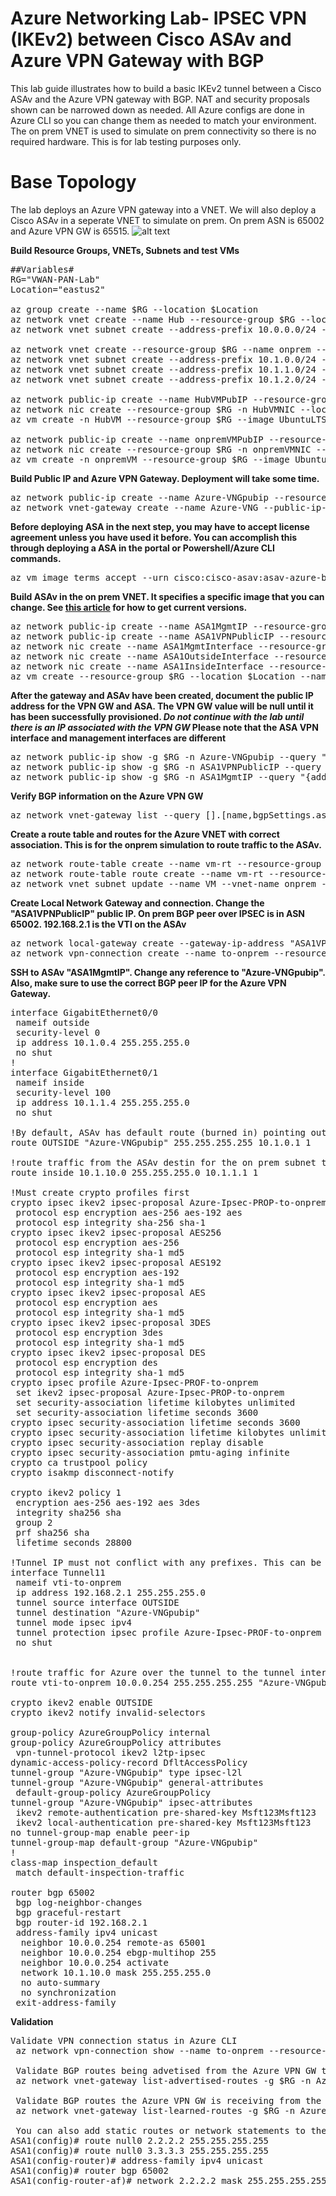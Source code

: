 # Azure Networking Lab- IPSEC VPN (IKEv2) between Cisco ASAv and Azure VPN Gateway with BGP

This lab guide illustrates how to build a basic IKEv2 tunnel between a Cisco ASAv and the Azure VPN gateway with BGP. NAT and security proposals shown can be narrowed down as needed. All Azure configs are done in Azure CLI so you can change them as needed to match your environment. The on prem VNET is used to simulate on prem connectivity so there is no required hardware. This is for lab testing purposes only.


# Base Topology
The lab deploys an Azure VPN gateway into a VNET. We will also deploy a Cisco ASAv in a seperate VNET to simulate on prem. On prem ASN is 65002 and Azure VPN GW is 65515.
![alt text](https://github.com/jwrightazure/lab/blob/master/images/asavlab.png)

**Build Resource Groups, VNETs, Subnets and test VMs**
<pre lang="...">
##Variables#
RG="VWAN-PAN-Lab"
Location="eastus2"

az group create --name $RG --location $Location
az network vnet create --name Hub --resource-group $RG --location $Location --address-prefixes 10.0.0.0/16 --subnet-name HubVM --subnet-prefix 10.0.10.0/24
az network vnet subnet create --address-prefix 10.0.0.0/24 --name GatewaySubnet --resource-group $RG --vnet-name Hub

az network vnet create --resource-group $RG --name onprem --location $Location --address-prefixes 10.1.0.0/16 --subnet-name VM --subnet-prefix 10.1.10.0/24
az network vnet subnet create --address-prefix 10.1.0.0/24 --name zeronet --resource-group $RG --vnet-name onprem
az network vnet subnet create --address-prefix 10.1.1.0/24 --name onenet --resource-group $RG --vnet-name onprem
az network vnet subnet create --address-prefix 10.1.2.0/24 --name twonet --resource-group $RG --vnet-name onprem

az network public-ip create --name HubVMPubIP --resource-group $RG --location $Location --allocation-method Dynamic
az network nic create --resource-group $RG -n HubVMNIC --location $Location --subnet HubVM --private-ip-address 10.0.10.10 --vnet-name Hub --public-ip-address HubVMPubIP --ip-forwarding true
az vm create -n HubVM --resource-group $RG --image UbuntuLTS --admin-username azureuser --admin-password Msft123Msft123 --nics HubVMNIC --no-wait --location $Location

az network public-ip create --name onpremVMPubIP --resource-group $RG --location $Location --allocation-method Dynamic
az network nic create --resource-group $RG -n onpremVMNIC --location $Location --subnet VM --private-ip-address 10.1.10.10 --vnet-name onprem --public-ip-address onpremVMPubIP --ip-forwarding true
az vm create -n onpremVM --resource-group $RG --image UbuntuLTS --admin-username azureuser --admin-password Msft123Msft123 --nics onpremVMNIC --no-wait --location $Location
</pre>

**Build Public IP and Azure VPN Gateway. Deployment will take some time.**
<pre lang="...">
az network public-ip create --name Azure-VNGpubip --resource-group $RG --allocation-method Dynamic --location $Location
az network vnet-gateway create --name Azure-VNG --public-ip-address Azure-VNGpubip --resource-group $RG --vnet Hub --gateway-type Vpn --vpn-type RouteBased --sku VpnGw3 --no-wait --location $Location
</pre>

**Before deploying ASA in the next step, you may have to accept license agreement unless you have used it before. You can accomplish this through deploying a ASA in the portal or Powershell/Azure CLI commands.**
<pre lang="...">
az vm image terms accept --urn cisco:cisco-asav:asav-azure-byol:latest
</pre>

**Build ASAv in the on prem VNET. It specifies a specific image that you can change. See [this article](../boot-specific-NVA-version/readme.md) for how to get current versions.**
<pre lang="...">
az network public-ip create --name ASA1MgmtIP --resource-group $RG --idle-timeout 30 --allocation-method Static --location $Location
az network public-ip create --name ASA1VPNPublicIP --resource-group $RG --idle-timeout 30 --allocation-method Static --location $Location
az network nic create --name ASA1MgmtInterface --resource-group $RG --subnet twonet --vnet onprem --public-ip-address ASA1MgmtIP --private-ip-address 10.1.2.4 --ip-forwarding true --location $Location
az network nic create --name ASA1OutsideInterface --resource-group $RG --subnet zeronet --vnet onprem --public-ip-address ASA1VPNPublicIP --private-ip-address 10.1.0.4 --ip-forwarding true --location $Location
az network nic create --name ASA1InsideInterface --resource-group $RG --subnet onenet --vnet onprem --private-ip-address 10.1.1.4 --ip-forwarding true --location $Location
az vm create --resource-group $RG --location $Location --name ASA1 --size Standard_D3_v2 --nics ASA1MgmtInterface ASA1OutsideInterface ASA1InsideInterface  --image cisco:cisco-asav:asav-azure-byol:latest --admin-username azureuser --admin-password Msft123Msft123 --no-wait
</pre>

**After the gateway and ASAv have been created, document the public IP address for the VPN GW and ASA. The VPN GW value will be null until it has been successfully provisioned. *Do not continue with the lab until there is an IP associated with the VPN GW* Please note that the ASA VPN interface and management interfaces are different**
<pre lang="...">
az network public-ip show -g $RG -n Azure-VNGpubip --query "{address: ipAddress}"
az network public-ip show -g $RG -n ASA1VPNPublicIP --query "{address: ipAddress}"
az network public-ip show -g $RG -n ASA1MgmtIP --query "{address: ipAddress}"
</pre>

**Verify BGP information on the Azure VPN GW**
<pre lang="...">
az network vnet-gateway list --query [].[name,bgpSettings.asn,bgpSettings.bgpPeeringAddress] -o table --resource-group $RG
</pre>

**Create a route table and routes for the Azure VNET with correct association. This is for the onprem simulation to route traffic to the ASAv.**
<pre lang="...">
az network route-table create --name vm-rt --resource-group $RG
az network route-table route create --name vm-rt --resource-group $RG --route-table-name vm-rt --address-prefix 10.0.0.0/16 --next-hop-type VirtualAppliance --next-hop-ip-address 10.1.1.4
az network vnet subnet update --name VM --vnet-name onprem --resource-group $RG --route-table vm-rt
</pre>

**Create Local Network Gateway and connection. Change the "ASA1VPNPublicIP" public IP. On prem BGP peer over IPSEC is in ASN 65002. 192.168.2.1 is the VTI on the ASAv**
<pre lang="...">
az network local-gateway create --gateway-ip-address "ASA1VPNPublicIP" --name to-onprem --resource-group $RG --asn 65002 --bgp-peering-address 192.168.2.1
az network vpn-connection create --name to-onprem --resource-group $RG --vnet-gateway1 Azure-VNG --location $Location --shared-key Msft123Msft123 --local-gateway2 to-onprem --enable-bgp
</pre>

**SSH to ASAv "ASA1MgmtIP". Change any reference to "Azure-VNGpubip". Also, make sure to use the correct BGP peer IP for the Azure VPN Gateway.**
<pre lang="...">
interface GigabitEthernet0/0
 nameif outside
 security-level 0
 ip address 10.1.0.4 255.255.255.0 
 no shut
!
interface GigabitEthernet0/1
 nameif inside
 security-level 100
 ip address 10.1.1.4 255.255.255.0
 no shut

!By default, ASAv has default route (burned in) pointing out the Mgmt interface. Route Azure VPN GW out the outside interface which we're using for VPN termination
route OUTSIDE "Azure-VNGpubip" 255.255.255.255 10.1.0.1 1

!route traffic from the ASAv destin for the on prem subnet to the fabric
route inside 10.1.10.0 255.255.255.0 10.1.1.1 1

!Must create crypto profiles first
crypto ipsec ikev2 ipsec-proposal Azure-Ipsec-PROP-to-onprem
 protocol esp encryption aes-256 aes-192 aes
 protocol esp integrity sha-256 sha-1
crypto ipsec ikev2 ipsec-proposal AES256
 protocol esp encryption aes-256
 protocol esp integrity sha-1 md5
crypto ipsec ikev2 ipsec-proposal AES192
 protocol esp encryption aes-192
 protocol esp integrity sha-1 md5
crypto ipsec ikev2 ipsec-proposal AES
 protocol esp encryption aes
 protocol esp integrity sha-1 md5
crypto ipsec ikev2 ipsec-proposal 3DES
 protocol esp encryption 3des
 protocol esp integrity sha-1 md5
crypto ipsec ikev2 ipsec-proposal DES
 protocol esp encryption des
 protocol esp integrity sha-1 md5
crypto ipsec profile Azure-Ipsec-PROF-to-onprem
 set ikev2 ipsec-proposal Azure-Ipsec-PROP-to-onprem
 set security-association lifetime kilobytes unlimited
 set security-association lifetime seconds 3600
crypto ipsec security-association lifetime seconds 3600
crypto ipsec security-association lifetime kilobytes unlimited
crypto ipsec security-association replay disable
crypto ipsec security-association pmtu-aging infinite
crypto ca trustpool policy
crypto isakmp disconnect-notify

crypto ikev2 policy 1
 encryption aes-256 aes-192 aes 3des
 integrity sha256 sha
 group 2
 prf sha256 sha
 lifetime seconds 28800

!Tunnel IP must not conflict with any prefixes. This can be a /30
interface Tunnel11
 nameif vti-to-onprem
 ip address 192.168.2.1 255.255.255.0 
 tunnel source interface OUTSIDE
 tunnel destination "Azure-VNGpubip"
 tunnel mode ipsec ipv4
 tunnel protection ipsec profile Azure-Ipsec-PROF-to-onprem
 no shut


!route traffic for Azure over the tunnel to the tunnel interface
route vti-to-onprem 10.0.0.254 255.255.255.255 "Azure-VNGpubip" 1

crypto ikev2 enable OUTSIDE
crypto ikev2 notify invalid-selectors

group-policy AzureGroupPolicy internal
group-policy AzureGroupPolicy attributes
 vpn-tunnel-protocol ikev2 l2tp-ipsec 
dynamic-access-policy-record DfltAccessPolicy
tunnel-group "Azure-VNGpubip" type ipsec-l2l
tunnel-group "Azure-VNGpubip" general-attributes
 default-group-policy AzureGroupPolicy
tunnel-group "Azure-VNGpubip" ipsec-attributes
 ikev2 remote-authentication pre-shared-key Msft123Msft123
 ikev2 local-authentication pre-shared-key Msft123Msft123
no tunnel-group-map enable peer-ip
tunnel-group-map default-group "Azure-VNGpubip"
!
class-map inspection_default
 match default-inspection-traffic

router bgp 65002
 bgp log-neighbor-changes
 bgp graceful-restart
 bgp router-id 192.168.2.1
 address-family ipv4 unicast
  neighbor 10.0.0.254 remote-as 65001
  neighbor 10.0.0.254 ebgp-multihop 255
  neighbor 10.0.0.254 activate
  network 10.1.10.0 mask 255.255.255.0
  no auto-summary
  no synchronization
 exit-address-family
</pre>

**Validation**
<pre lang="...">
Validate VPN connection status in Azure CLI
 az network vpn-connection show --name to-onprem --resource-group $RG --query "{status: connectionStatus}"

 Validate BGP routes being advetised from the Azure VPN GW to the ASA
 az network vnet-gateway list-advertised-routes -g $RG -n Azure-VNG --peer 192.168.2.1 -o table

 Validate BGP routes the Azure VPN GW is receiving from the ASA
 az network vnet-gateway list-learned-routes -g $RG -n Azure-VNG -o table

 You can also add static routes or network statements to the ASA to validate new prefixes are added to the Azure effective route table.
ASA1(config)# route null0 2.2.2.2 255.255.255.255
ASA1(config)# route null0 3.3.3.3 255.255.255.255
ASA1(config-router)# address-family ipv4 unicast 
ASA1(config)# router bgp 65002
ASA1(config-router-af)# network 2.2.2.2 mask 255.255.255.255
</pre>

